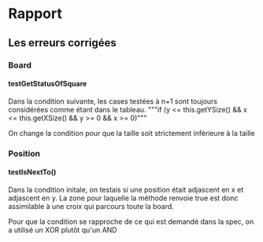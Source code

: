 # Rapport

## Les erreurs corrigées

### Board

#### testGetStatusOfSquare

Dans la condition suivante, les cases testées à n+1 sont toujours considérées comme étant dans le tableau.
"""if (y <= this.getYSize() && x <= this.getXSize() && y >= 0 && x >= 0)"""

On change la condition pour que la taille soit strictement inférieure à la taille


### Position

#### testIsNextTo()

Dans la condition initale, on testais si une position était adjascent en x et adjascent en y. La zone pour laquelle la méthode renvoie true est donc assimilable à une croix qui parcours toute la board.

Pour que la condition se rapproche de ce qui est demandé dans la spec, on a utilisé un XOR plutôt qu'un AND
